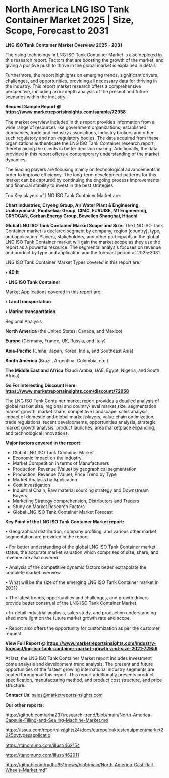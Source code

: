 # North America LNG ISO Tank Container Market 2025 | Size, Scope, Forecast to 2031

<Strong> LNG ISO Tank Container Market Overview 2025 - 2031</strong>

The rising technology in LNG ISO Tank Container Market is also depicted in this research report. Factors that are boosting the growth of the market, and giving a positive push to thrive in the global market is explained in detail.

Furthermore, the report highlights on emerging trends, significant drivers, challenges, and opportunities, providing all necessary data for thriving in the industry. This report market research offers a comprehensive perspective, including an in-depth analysis of the present and future scenarios within the industry.

<strong>Request Sample Report @ <a href=https://www.marketreportsinsights.com/sample/72958>https://www.marketreportsinsights.com/sample/72958</a></strong>

The market overview included in this report provides information from a wide range of resources like government organizations, established companies, trade and industry associations, industry brokers and other such regulatory and non-regulatory bodies. The data acquired from these organizations authenticate the LNG ISO Tank Container research report, thereby aiding the clients in better decision making. Additionally, the data provided in this report offers a contemporary understanding of the market dynamics.

The leading players are focusing mainly on technological advancements in order to improve efficiency. The long-term development patterns for this market can be captured by continuing the ongoing process improvements and financial stability to invest in the best strategies.

Top Key players of LNG ISO Tank Container Market are:

<strong>Chart Industries, Cryeng Group, Air Water Plant & Engineering, Uralcryomash, Rootselaar Group, CIMC, FURUISE, M1 Engineering, CRYOCAN, Corban Energy Group, Bewellcn Shanghai, Hitachi</strong>

<strong><b>Global LNG ISO Tank Container Market Scope and Size:</b></strong>
The LNG ISO Tank Container market is declared segment by company, region (country), type, and application. Players, stakeholders, and other participants in the global LNG ISO Tank Container market will gain the market scope as they use the report as a powerful resource. The segmental analysis focuses on revenue and product by type and application and the forecast period of 2025-2031.

LNG ISO Tank Container Market Types covered in this report are:

<strong>• 40 ft

• LNG ISO Tank Container</strong>

Market Applications covered in this report are:

<strong>• Land transportation

• Marine transportation</strong> 

Regional Analysis

<strong>North America</strong> (the United States, Canada, and Mexico)

<strong>Europe</strong> (Germany, France, UK, Russia, and Italy)

<strong>Asia-Pacific</strong> (China, Japan, Korea, India, and Southeast Asia)

<strong>South America</strong> (Brazil, Argentina, Colombia, etc.)

<strong>The Middle East and Africa</strong> (Saudi Arabia, UAE, Egypt, Nigeria, and South Africa)

<strong>Go For Interesting Discount Here: <a href=https://www.marketreportsinsights.com/discount/72958>https://www.marketreportsinsights.com/discount/72958</a></strong>

The LNG ISO Tank Container market report provides a detailed analysis of global market size, regional and country-level market size, segmentation market growth, market share, competitive Landscape, sales analysis, impact of domestic and global market players, value chain optimization, trade regulations, recent developments, opportunities analysis, strategic market growth analysis, product launches, area marketplace expanding, and technological innovations.

<strong><b>Major factors covered in the report:</b></strong>
<ul>
  <li>Global LNG ISO Tank Container Market </li>
  <li>Economic Impact on the Industry</li>
  <li>Market Competition in terms of Manufacturers</li>
  <li>Production, Revenue (Value) by geographical segmentation</li>
  <li>Production, Revenue (Value), Price Trend by Type</li>
  <li>Market Analysis by Application</li>
  <li>Cost Investigation</li>
  <li>Industrial Chain, Raw material sourcing strategy and Downstream Buyers</li>
  <li>Marketing Strategy comprehension, Distributors and Traders</li>
  <li>Study on Market Research Factors</li>
  <li>Global LNG ISO Tank Container Market Forecast</li>
</ul>

<strong><b>Key Point of the LNG ISO Tank Container Market report:</b></strong>

• Geographical distribution, company profiling, and various other market segmentation are provided in the report.

• For better understanding of the global LNG ISO Tank Container market status, the accurate market valuation which comprises of size, share, and revenue are also covered.

• Analysis of the competitive dynamic factors better extrapolate the complete market overview

• What will be the size of the emerging LNG ISO Tank Container market in 2031?

• The latest trends, opportunities and challenges, and growth drivers provide better construal of the LNG ISO Tank Container Market.

• In-detail industrial analysis, sales study, and production understanding shed more light on the future market growth rate and scope.

• Report also offers the opportunity for customization as per the customer request.

<strong><b>View Full Report @ <a href=https://www.marketreportsinsights.com/industry-forecast/lng-iso-tank-container-market-growth-and-size-2021-72958>https://www.marketreportsinsights.com/industry-forecast/lng-iso-tank-container-market-growth-and-size-2021-72958</a></b></strong>


At last, the LNG ISO Tank Container Market report includes investment come analysis and development trend analysis. The present and future opportunities of the fastest growing international industry segments are coated throughout this report. This report additionally presents product specification, manufacturing method, and product cost structure, and price structure.

<strong>Contact Us:</strong>
sales@marketreportsinsights.com

<strong>Our other reports:</strong>

<a href=https://github.com/arha237/research-trend/blob/main/North-America-Capsule-Filling-and-Sealing-Machine-Market.md>https://github.com/arha237/research-trend/blob/main/North-America-Capsule-Filling-and-Sealing-Machine-Market.md</a>

<a href=https://issuu.com/reportsinsights24/docs/europeleaktestequipmentmarket2025bytypesapplicatio>https://issuu.com/reportsinsights24/docs/europeleaktestequipmentmarket2025bytypesapplicatio</a>

<a href=https://tanomuno.com/illust/462154>https://tanomuno.com/illust/462154</a>

<a href=https://tanomuno.com/illust/462911>https://tanomuno.com/illust/462911</a>

<a href=https://github.com/radha651/news/blob/main/North-America-Cast-Rail-Wheels-Market.md>https://github.com/radha651/news/blob/main/North-America-Cast-Rail-Wheels-Market.md</a>"
